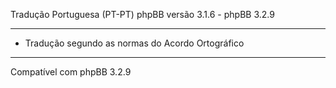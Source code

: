 
Tradução Portuguesa (PT-PT) phpBB versão 3.1.6 - phpBB 3.2.9

------------
* Tradução segundo as normas do Acordo Ortográfico

------------
Compatível com phpBB 3.2.9